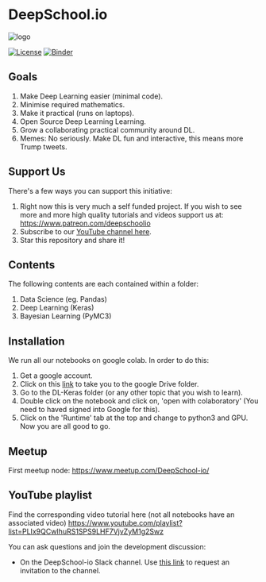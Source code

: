 # DeepSchool.io
<img  src="https://dl.dropboxusercontent.com/s/5kubbg4bvz0idwn/high_resolution_small.jpg" alt="logo" style="max-width:30%;"/>

[![License](https://img.shields.io/badge/License-Apache%202.0-blue.svg)](https://opensource.org/licenses/Apache-2.0)
[![Binder](https://mybinder.org/badge.svg)](https://mybinder.org/v2/gh/sachinruk/deepschool.io/master)
## Goals
1. Make Deep Learning easier (minimal code).
2. Minimise required mathematics.
3. Make it practical (runs on laptops).
4. Open Source Deep Learning Learning.
5. Grow a collaborating practical community around DL.
6. Memes: No seriously. Make DL fun and interactive, this means more Trump tweets.

## Support Us
There's a few ways you can support this initiative:
1. Right now this is very much a self funded project. If you wish to see more and more high quality tutorials and videos support us at: https://www.patreon.com/deepschoolio
2. Subscribe to our [YouTube channel here](http://www.youtube.com/user/sachinabey?sub_confirmation=1).
3. Star this repository and share it!

## Contents
The following contents are each contained within a folder:
1. Data Science (eg. Pandas)
2. Deep Learning (Keras)
3. Bayesian Learning (PyMC3)

## Installation
We run all our notebooks on google colab. In order to do this:
1. Get a google account.
2. Click on this [link](https://drive.google.com/open?id=1L9BPDSm6Y4jbljf5IsI102zgW49wNGem) to take you to the google Drive folder.
3. Go to the DL-Keras folder (or any other topic that you wish to learn).
4. Double click on the notebook and click on, 'open with colaboratory' (You need to haved signed into Google for this).
5. Click on the 'Runtime' tab at the top and change to python3 and GPU. Now you are all good to go.

## Meetup
First meetup node:
https://www.meetup.com/DeepSchool-io/

## YouTube playlist
Find the corresponding video tutorial here (not all notebooks have an associated video)
https://www.youtube.com/playlist?list=PLIx9QCwIhuRS1SPS9LHF7VjvZyM1g2Swz

You can ask questions and join the development discussion:
- On the DeepSchool-io Slack channel. Use [this link](https://intense-waters-64607.herokuapp.com/) to request an invitation to the channel.